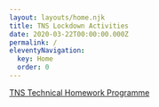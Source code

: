 ```yaml
---
layout: layouts/home.njk
title: TNS Lockdown Activities
date: 2020-03-22T00:00:00.000Z
permalink: /
eleventyNavigation:
  key: Home
  order: 0
---
```


<a href="https://res.cloudinary.com/jenko/image/upload/v1584980967/tns-lockdown-activities/TNS_Technical_Homework_Programme_kx5kzz.pdf">TNS Technical Homework Programme</a>
